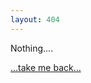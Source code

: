 ```yaml
---
layout: 404
---
```


Nothing.... 

<div>
<a href = "javascript:history.back()">...take me back...</a>
</div>


